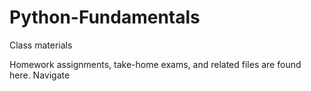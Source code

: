 # Python-Fundamentals
Class materials

Homework assignments, take-home exams, and related files are found here. Navigate
